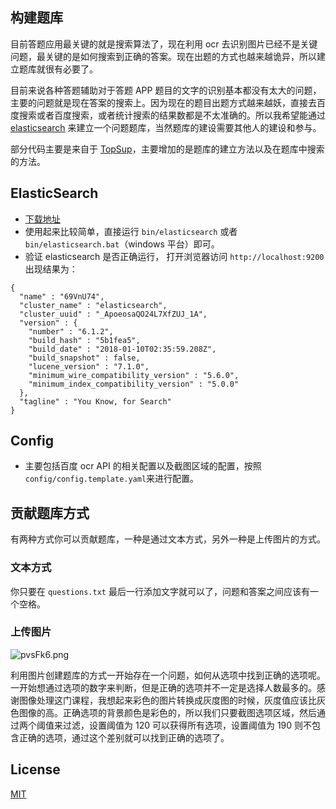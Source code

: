 ## 构建题库
目前答题应用最关键的就是搜索算法了，现在利用 ocr 去识别图片已经不是关键问题，最关键的是如何搜索到正确的答案。现在出题的方式也越来越诡异，所以建立题库就很有必要了。

目前来说各种答题辅助对于答题 APP 题目的文字的识别基本都没有太大的问题，主要的问题就是现在答案的搜索上。因为现在的题目出题方式越来越妖，直接去百度搜索或者百度搜索，或者统计搜索的结果数都是不太准确的。所以我希望能通过 [elasticsearch](https://www.elastic.co/products/elasticsearch) 来建立一个问题题库，当然题库的建设需要其他人的建设和参与。

部分代码主要是来自于 [TopSup](https://github.com/Skyexu/TopSup)，主要增加的是题库的建立方法以及在题库中搜索的方法。

## ElasticSearch
* [下载地址](https://www.elastic.co/downloads/elasticsearch)
* 使用起来比较简单，直接运行 `bin/elasticsearch` 或者 `bin/elasticsearch.bat`（windows 平台）即可。
* 验证 elasticsearch 是否正确运行， 打开浏览器访问 `http://localhost:9200` 出现结果为：
```
{
  "name" : "69VnU74",
  "cluster_name" : "elasticsearch",
  "cluster_uuid" : "_ApoeosaQO24L7XfZUJ_1A",
  "version" : {
    "number" : "6.1.2",
    "build_hash" : "5b1fea5",
    "build_date" : "2018-01-10T02:35:59.208Z",
    "build_snapshot" : false,
    "lucene_version" : "7.1.0",
    "minimum_wire_compatibility_version" : "5.6.0",
    "minimum_index_compatibility_version" : "5.0.0"
  },
  "tagline" : "You Know, for Search"
}
```

## Config
* 主要包括百度 ocr API 的相关配置以及截图区域的配置，按照 `config/config.template.yaml`来进行配置。

## 贡献题库方式
有两种方式你可以贡献题库，一种是通过文本方式，另外一种是上传图片的方式。

### 文本方式
你只要在 `questions.txt` 最后一行添加文字就可以了，问题和答案之间应该有一个空格。

### 上传图片
![pvsFk6.png](https://s1.ax1x.com/2018/01/28/pvsFk6.png)

利用图片创建题库的方式一开始存在一个问题，如何从选项中找到正确的选项呢。一开始想通过选项的数字来判断，但是正确的选项并不一定是选择人数最多的。感谢图像处理这门课程，我想起来彩色的图片转换成灰度图的时候，灰度值应该比灰色图像的高。正确选项的背景颜色是彩色的，所以我们只要截图选项区域，然后通过两个阈值来过滤，设置阈值为 120 可以获得所有选项，设置阈值为 190 则不包含正确的选项，通过这个差别就可以找到正确的选项了。

## License
[MIT](https://github.com/neal1991/answers/blob/master/LICENSE)
